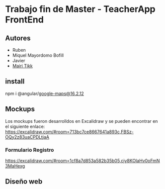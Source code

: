 # Trabajo fin de Master - TeacherApp FrontEnd

## Autores

- Ruben
- Miquel Mayordomo Bofill
- Javier
- [Mairi Tikk](https://github.com/mairitikk)

## install

npm i @angular/google-maps@16.2.12

## Mockups

Los mockups fueron desarrolldos en Excalidraw y se pueden encontrar en el siguiente enlace:
https://excalidraw.com/#room=713bc7ce8667641a893c,FBSz-OQy2z83uaCPDLtjaA

### Formulario Registro

https://excalidraw.com/#room=1cf8a7d853a582b35b05,cjy8KOlaHv0oFmN3MaHexg

## Diseño web
